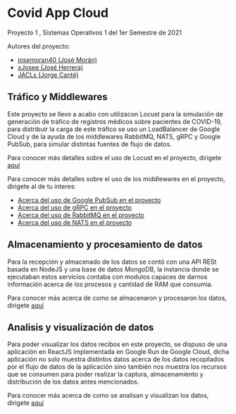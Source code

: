 # Covid App Cloud
Proyecto 1 , Sistemas Operativos 1 del 1er Semestre de 2021

Autores del proyecto:
- [josemoran40 (José Morán)](https://github.com/josemoran40)
- [xJosee (José Herrera)](https://github.com/xJosee)
- [JACLs (Jorge Canté)](https://github.com/JACLs)

## Tráfico y Middlewares
Este proyecto se llevo a acabo con utilizacon Locust para la simulación de generación de tráfico de registros médicos sobre pacientes de COVID-19, para distribuir la carga de este tráfico se uso un LoadBalancer de Google Cloud y de la ayuda de los middlewares RabbitMQ, NATS, gRPC y Google PubSub, para simular distintas fuentes de flujo de datos.

Para conocer más detalles sobre el uso de Locust en el proyecto, dirigete [aquí](grpc)

Para conocer más detalles sobre el uso de los middlewares en el proyecto, dirigete al de tu interes:
- [Acerca del uso de Google PubSub en el proyecto](https://github.com/xJosee/SO1A_G29_Proyecto1/blob/development/googlepubsub/README.MD)
- [Acerca del uso de gRPC en el proyecto](https://github.com/xJosee/SO1A_G29_Proyecto1/tree/development/grpc)
- [Acerca del uso de RabbitMQ en el proyecto](https://google.com)
- [Acerca del uso de NATS en el proyecto](https://google.com)

## Almacenamiento y procesamiento de datos
Para la recepción y almacenado de los datos se contó con una API RESt basada en NodeJS y una base de datos MongoDB, la instancia donde se ejecutaban estos servicios contaba con modulos capaces de darnos información acerca de los procesos y cantidad de RAM que consumia.

Para conocer más acerca de como se almacenaron y procesaron los datos, dirigete [aquí](https://google.com)

## Analisis y visualización de datos
Para poder visualizar los datos recibos en este proyecto, se dispuso de una aplicación en ReactJS implementada en Google Run de Google Cloud, dicha aplicación no solo muestra distintos datos acerca de los datos recopilados por el flujo de datos de la aplicación sino también nos muestra los recursos que se consumen para poder realizar la captura, almacenamiento y distribución de los datos antes mencionados.

Para conocer más acerca de como se analisan y visualizan los datos, dirigete [aquí](https://google.com)